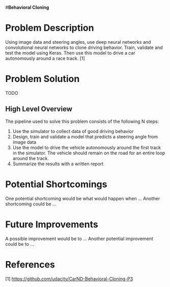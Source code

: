 #****Behavioral Cloning****

# Problem Description

Using image data and steering angles, use deep neural networks and convolutional neural networks to clone driving behavior. Train, validate and test the model using Keras. Then use this model to drive a car autonomously around a race track. [1]

# Problem Solution

TODO

## High Level Overview

The pipeline used to solve this problem consists of the following N steps:

1. Use the simulator to collect data of good driving behavior
2. Design, train and validate a model that predicts a steering angle from image data
3. Use the model to drive the vehicle autonomously around the first track in the simulator. The vehicle should remain on the road for an entire loop around the track.
4. Summarize the results with a written report

# Potential Shortcomings

One potential shortcoming would be what would happen when ...
Another shortcoming could be ...

# Future Improvements

A possible improvement would be to ...
Another potential improvement could be to ...

# References
[1] https://github.com/udacity/CarND-Behavioral-Cloning-P3
